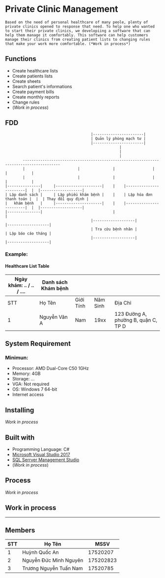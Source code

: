 # Private Clinic Management

`
Based on the need of personal healthcare of many peole, plenty of private clinics opened to response that need.
To help one who wanted to start their private clinics, we developiing a software that can help them manage it comfortably.
This software can help customers manage their clinics from creating patient lists to changing rules that make your work more comfortable. (*Work in process*)
`

## Functions
- Create healthcare lists
- Create patients lists
- Create sheets
- Search patient's informations
- Create payment bills
- Create monthly reports
- Change rules
- (*Work in process*)

## FDD
```
                                       |-----------------------|
                                       | Quản lý phòng mạch tư |
                                       |-----------------------|
                                                    |
                                                    |
                                                    |
        ---------------------------------------------------------------------------------------
        |                        |               |                 |              |           |
        |                        |               |                 |              |           |
|---------------|     |---------------------|    |    |------------------------|  |  |-------------------|
| Lập danh sách |     | Lập phiếu khám bệnh |    |    | Lập hóa đơn thanh toán |  |  | Thay đổi quy định |
|   khám bệnh   |     |---------------------|    |    |------------------------|  |  |-------------------|
|---------------|                                |                                |
                                       |-------------------|            |-------------------|
                                       | Tra cứu bệnh nhân |            | Lập báo cáo tháng |
                                       |-------------------|            |-------------------|
```

### Example:
#### Healthcare List Table
| Ngày khám: .. / .. / .... | Danh sách Khám bệnh |   |   |   |
| ------------------------- | ------------------- | - | - | - |
|          STT          |    Họ Tên    | Giới Tính | Năm Sinh |              Địa Chỉ                |
|           1           | Nguyễn Văn A |    Nam    |   19xx   | 123 Đường A, phường B, quận C, TP D |

## System Requirement
### Minimun:
- Processor: AMD Dual-Core C50 1GHz
- Memory: 4GB
- Storage: ...
- VGA: Not required
- OS: Windows 7 64-bit
- Internet access

## Installing
*Work in process*

## Built with 
- Programming Language: C#
- [Microsoft Visual Studio 2017 ](https://visualstudio.microsoft.com/)
- [SQL Serrver Management Studio](https://www.microsoft.com/en-us/sql-server/sql-server-downloads)
- (*Work in process*)

## Process
*Work in process*

## Work in process
----------------------------

## Members
| STT | Họ Tên | MSSV |
| --- | --- | --- |
| 1 | Huỳnh Quốc An | 17520207 |
| 2 | Nguyễn Đức Minh Nguyên | 175202823 |
| 3 | Trương Nguyễn Tuấn Nam | 17520785 |
